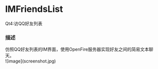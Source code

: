 # IMFriendsList
Qt4:访QQ好友列表
<h3>描述</h3>
  仿照QQ好友列表的IM界面，使用OpenFire服务器实现好友之间的简易文本聊天。<br/>
  ![image](screenshot.jpg)
